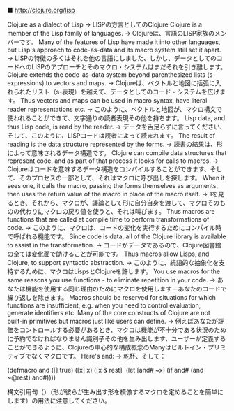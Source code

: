 ■ http://clojure.org/lisp

Clojure as a dialect of Lisp	→	LISPの方言としてのClojure
Clojure is a member of the Lisp family of languages.	→	Clojureは、言語のLISP家族のメンバーです。
Many of the features of Lisp have made it into other languages, but Lisp's approach to code-as-data and its macro system still set it apart.	→	LISPの特徴の多くはそれを他の言語にしました、しかし、データとしてのコードへのLISPのアプローチとそのマクロ・システムはまだそれを引き離します。
Clojure extends the code-as-data system beyond parenthesized lists (s-expressions) to vectors and maps.	→	Clojureは、ベクトルと地図に括弧に入れられたリスト（s-表現）を越えて、データとしてのコード・システムを広げます。
Thus vectors and maps can be used in macro syntax, have literal reader representations etc.	→	このように、ベクトルと地図が、マクロ構文で使われることができて、文字通りの読者表現その他を持ちます。
Lisp data, and thus Lisp code, is read by the reader.	→	データを舌足らずに言ってください、そして、このように、LISPコードは読者によって読まれます。
The result of reading is the data structure represented by the forms.	→	読書の結果は、形によって意味されるデータ構造です。
Clojure can compile data structures that represent code, and as part of that process it looks for calls to macros.	→	Clojureはコードを意味するデータ構造をコンパイルすることができます、そして、そのプロセスの一部として、それはマクロに呼び出しを探します。
When it sees one, it calls the macro, passing the forms themselves as arguments, then uses the return value of the macro in place of the macro itself.	→	1を見るとき、それから、マクロが、議論として形に自分自身を渡して、マクロそのものの代わりにマクロの戻り値を使うと、それは叫びます。
Thus macros are functions that are called at compile time to perform transformations of code.	→	このように、マクロは、コードの変化を実行するためにコンパイル時で呼ばれる機能です。
Since code is data, all of the Clojure library is available to assist in the transformation.	→	コードがデータであるので、Clojure図書館の全ては変化面で助けることが可能です。
Thus macros allow Lisps, and Clojure, to support syntactic abstraction.	→	このように、統語的な抽象化を支持するために、マクロはLispsとClojureを許します。
You use macros for the same reasons you use functions - to eliminate repetition in your code.	→	あなたは機能を使用する同じ理由のためにマクロを使用します－あなたのコードで繰り返しを除きます。
Macros should be reserved for situations for which functions are insufficient, e.g. when you need to control evaluation, generate identifiers etc. Many of the core constructs of Clojure are not built-in primitives but macros just like users can define.	→	例えばあなたが評価をコントロールする必要があるとき、マクロは機能が不十分である状況のために予約でなければなりません識別子その他を生み出します、ユーザーが定義することができるように、Clojureの中心的な構成概念のManyはビルトイン・プリミティブでなくマクロです。
Here's and:	→	乾杯、そして：

(defmacro and
  ([] true)
  ([x] x)
  ([x & rest]
    `(let [and# ~x]
       (if and# (and ~@rest) and#))))

構文引用句（）（形が彼らが生み出す形を模倣するマクロを定めることを簡単にします）の用法に注意してください。

